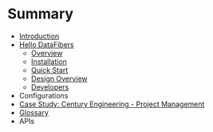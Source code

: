 # Summary

* [Introduction](introduction.md)
* [Hello DataFibers](hello_datafibers.md)
   * [Overview](overview.md)
   * [Installation](installation.md)
   * [Quick Start](quick_start.md)
   * [Design Overview](design_overview.md)
   * [Developers](developers.md)
* Configurations
* [Case Study: Century Engineering - Project Management](case-study-2.md)
* [Glossary](GLOSSARY.md)
* APIs

